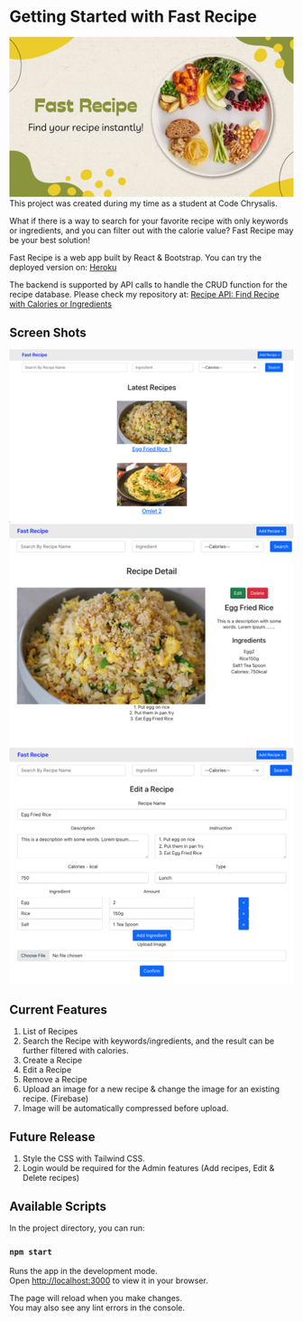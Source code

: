 # Getting Started with Fast Recipe

![image](./public/cover.jpg)
This project was created during my time as a student at Code Chrysalis.

What if there is a way to search for your favorite recipe with only keywords or ingredients, and you can filter out with the calorie value?
Fast Recipe may be your best solution!

Fast Recipe is a web app built by React & Bootstrap.
You can try the deployed version on:
[Heroku](https://fast-recipe-app.herokuapp.com/)

The backend is supported by API calls to handle the CRUD function for the recipe database. Please check my repository at: 
[Recipe API: Find Recipe with Calories or Ingredients](https://github.com/mayl730/ccp4-ipt.api-solo-project-recipe)


## Screen Shots
![image](./public/screen_shot_fast_recipe_v1.png)
![image](./public/screen_shot_detail.png)
![image](./public/screen_shot_edit.png)


## Current Features
1. List of Recipes
2. Search the Recipe with keywords/ingredients, and the result can be further filtered with calories.
3. Create a Recipe
4. Edit a Recipe
5. Remove a Recipe
6. Upload an image for a new recipe & change the image for an existing recipe. (Firebase)
7. Image will be automatically compressed before upload.

## Future Release
1. Style the CSS with Tailwind CSS.
2. Login would be required for the Admin features (Add recipes, Edit & Delete recipes) 

## Available Scripts

In the project directory, you can run:

### `npm start`

Runs the app in the development mode.\
Open [http://localhost:3000](http://localhost:3000) to view it in your browser.

The page will reload when you make changes.\
You may also see any lint errors in the console.
